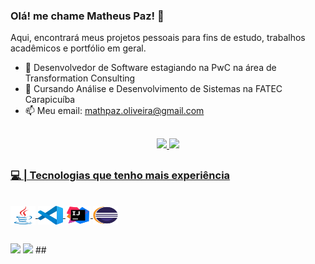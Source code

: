### Olá! me chame Matheus Paz! 👋
Aqui, encontrará meus projetos pessoais para fins de estudo, trabalhos acadêmicos e portfólio em geral.

- 💼 Desenvolvedor de Software estagiando na PwC na área de Transformation Consulting
- 🏫 Cursando Análise e Desenvolvimento de Sistemas na FATEC Carapicuíba
- 📫 Meu email: mathpaz.oliveira@gmail.com
##

<div align="center">
  <a href="https://github.com/Shininden">
  <img height="180em" src="https://github-readme-stats.vercel.app/api?username=Shininden&show_icons=true&theme=vision-friendly-dark&include_all_commits=true&count_private=true"/>
  <img height="180em" src="https://github-readme-stats.vercel.app/api/top-langs/?username=Shininden&layout=compact&langs_count=7&theme=vision-friendly-dark"/>
</div>
  
  ##
  <h3>💻 | Tecnologias que tenho mais experiência</h3>
<div style="display: inline_block"><br>
  <img align="center" alt="Matheus-Java" height="30" width="40" src="https://github.com/devicons/devicon/blob/master/icons/java/java-original.svg">
  <img align="center" alt="Matheus-VS-Code" height="30" width="40" src="https://github.com/devicons/devicon/blob/master/icons/vscode/vscode-original.svg">
  <img align="center" alt="Matheus-Intellij" height="30" width="40" src="https://github.com/devicons/devicon/blob/master/icons/intellij/intellij-original.svg">
  <img align="center" alt="Matheus-Eclipse" height="30" width="40" src="https://github.com/devicons/devicon/blob/master/icons/eclipse/eclipse-original.svg">

</div>  

  ##
<div>
    <a href="https://www.linkedin.com/in/matheus-paz-oliveira-b385582b0/" target="blank"><img src="https://img.shields.io/badge/-LinkedIn-%230077B5?style=for-the-badge&logo=linkedin&logoColor=white" target="_blank"></a> 
    <a href = "mailto:mathpaz.oliveira@gmail.com"><img src="https://img.shields.io/badge/Gmail-D14836?style=for-the-badge&logo=gmail&logoColor=white" target="_blank"></a>
    ##
  
</div>
